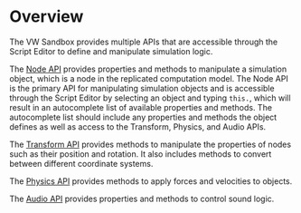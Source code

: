 # Overview

The VW Sandbox provides multiple APIs that are accessible through the Script Editor to define and manipulate simulation logic.

The [Node API](NodeAPI.md "Node API") provides properties and methods to manipulate a simulation object, which is a node in the replicated computation model.  The Node API is the primary API for manipulating simulation objects and is accessible through the Script Editor by selecting an object and typing `this.`, which will result in an autocomplete list of available properties and methods.  The autocomplete list should include any properties and methods the object defines as well as access to the Transform, Physics, and Audio APIs.

The [Transform API](TransformAPI.md "Transform API") provides methods to manipulate the properties of nodes such as their position and rotation.  It also includes methods to convert between different coordinate systems. 

The [Physics API](PhysicsAPI.md "Physics API") provides methods to apply forces and velocities to objects.

The [Audio API](AudioAPI.md "Audio API") provides properties and methods to control sound logic.